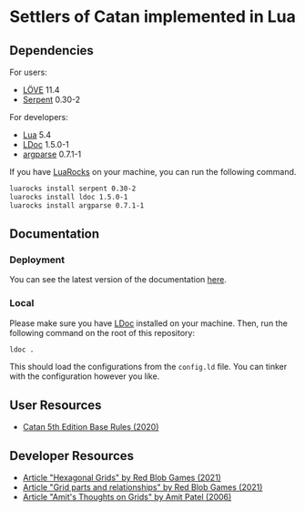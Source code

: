 # Settlers of Catan implemented in Lua

## Dependencies

For users:

* [LÖVE] 11.4
* [Serpent] 0.30-2

For developers:

* [Lua] 5.4
* [LDoc] 1.5.0-1
* [argparse] 0.7.1-1

If you have [LuaRocks] on your machine, you can run the following command.

```sh
luarocks install serpent 0.30-2
luarocks install ldoc 1.5.0-1
luarocks install argparse 0.7.1-1
```

## Documentation

### Deployment

You can see the latest version of the documentation [here](https://guidanoli.github.io/catan-lua/).

### Local

Please make sure you have [LDoc] installed on your machine. Then, run the following command on the root of this repository:

```sh
ldoc .
```

This should load the configurations from the `config.ld` file. You can tinker with the configuration however you like.

## User Resources

* [Catan 5th Edition Base Rules (2020)](https://www.catan.com/sites/default/files/2021-06/catan_base_rules_2020_200707.pdf)

## Developer Resources

* [Article "Hexagonal Grids" by Red Blob Games (2021)](https://www.redblobgames.com/grids/hexagons)
* [Article "Grid parts and relationships" by Red Blob Games (2021)](https://www.redblobgames.com/grids/parts/)
* [Article "Amit's Thoughts on Grids" by Amit Patel (2006)](http://www-cs-students.stanford.edu/~amitp/game-programming/grids/)

[Lua]: https://www.lua.org/
[LÖVE]: https://love2d.org/
[Serpent]: https://luarocks.org/modules/paulclinger/serpent
[LDoc]: https://luarocks.org/modules/lunarmodules/ldoc
[LuaRocks]: https://luarocks.org/
[argparse]: https://luarocks.org/modules/argparse/argparse
